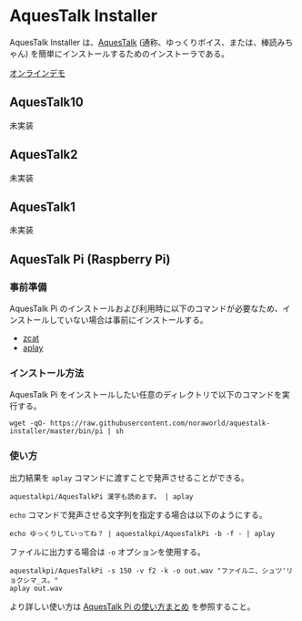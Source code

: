# AquesTalk Installer
AquesTalk Installer は、[AquesTalk](https://www.a-quest.com/products/index.html) (通称、ゆっくりボイス、または、棒読みちゃん) を簡単にインストールするためのインストーラである。

[オンラインデモ](https://www.a-quest.com/demo/index.html)

## AquesTalk10
未実装

## AquesTalk2
未実装

## AquesTalk1
未実装

## AquesTalk Pi (Raspberry Pi)
### 事前準備
AquesTalk Pi のインストールおよび利用時に以下のコマンドが必要なため、インストールしていない場合は事前にインストールする。

* [zcat](https://command-not-found.com/zcat)
* [aplay](https://command-not-found.com/aplay)

### インストール方法
AquesTalk Pi をインストールしたい任意のディレクトリで以下のコマンドを実行する。

```shell
wget -qO- https://raw.githubusercontent.com/noraworld/aquestalk-installer/master/bin/pi | sh
```

### 使い方
出力結果を `aplay` コマンドに渡すことで発声させることができる。

```shell
aquestalkpi/AquesTalkPi 漢字も読めます。 | aplay
```

`echo` コマンドで発声させる文字列を指定する場合は以下のようにする。

```shell
echo ゆっくりしていってね？ | aquestalkpi/AquesTalkPi -b -f - | aplay
```

ファイルに出力する場合は `-o` オプションを使用する。

```shell
aquestalkpi/AquesTalkPi -s 150 -v f2 -k -o out.wav "ファイルニ、シュツ'リョクシマ_ス。"
aplay out.wav
```

より詳しい使い方は [AquesTalk Pi の使い方まとめ](http://blog-yama.a-quest.com/?eid=970157) を参照すること。

